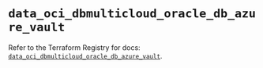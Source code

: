 # `data_oci_dbmulticloud_oracle_db_azure_vault`

Refer to the Terraform Registry for docs: [`data_oci_dbmulticloud_oracle_db_azure_vault`](https://registry.terraform.io/providers/hashicorp/oci/7.19.0/docs/data-sources/dbmulticloud_oracle_db_azure_vault).
